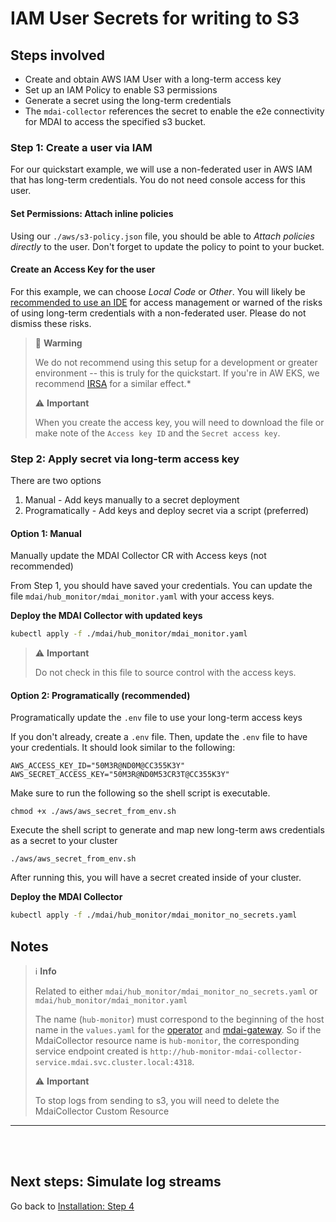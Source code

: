 # IAM User Secrets for writing to S3

## Steps involved

* Create and obtain AWS IAM User with a long-term access key
* Set up an IAM Policy to enable S3 permissions
* Generate a secret using the long-term credentials
* The `mdai-collector` references the secret to enable the e2e connectivity for MDAI to access the specified s3 bucket.

### Step 1: Create a user via IAM

For our quickstart example, we will use a non-federated user in AWS IAM that has long-term credentials. You do not need console access for this user.

#### Set Permissions: Attach inline policies

Using our `./aws/s3-policy.json` file, you should be able to _Attach policies directly_ to the user. Don't forget to update the policy to point to your bucket.

#### Create an Access Key for the user

For this example, we can choose _Local Code_ or _Other_. You will likely be [recommended to use an IDE](https://aws.amazon.com/developer/tools/#IDE_and_IDE_Toolkits) for access management or warned of the risks of using long-term credentials with a non-federated user. Please do not dismiss these risks.

> 🛑 **Warming**
>
> We do not recommend using this setup for a development or greater environment -- this is truly for the quickstart. If you're in AW EKS, we recommend [IRSA](https://docs.aws.amazon.com/eks/latest/userguide/iam-roles-for-service-accounts.html) for a similar effect.*
>
> ⚠️ **Important**
>
> When you create the access key, you will need to download the file or make note of the `Access key ID` and the `Secret access key`.

### Step 2: Apply secret via long-term access key

There are two options
1. Manual - Add keys manually to a secret deployment
2. Programatically - Add keys and deploy secret via a script (preferred)

#### Option 1: Manual

Manually update the MDAI Collector CR with Access keys (not recommended)

From Step 1, you should have saved your credentials. You can update the file `mdai/hub_monitor/mdai_monitor.yaml` with your access keys.

**Deploy the MDAI Collector with updated keys**

```sh
kubectl apply -f ./mdai/hub_monitor/mdai_monitor.yaml
```

> ⚠️ **Important**
>
> Do not check in this file to source control with the access keys.


#### Option 2: Programatically (recommended)

Programatically update the `.env` file to use your long-term access keys

If you don't already, create a `.env` file. Then, update the `.env` file to have your credentials. It should look similar to the following:

```
AWS_ACCESS_KEY_ID="50M3R@ND0M@CC355K3Y"
AWS_SECRET_ACCESS_KEY="50M3R@ND0M53CR3T@CC355K3Y"
```

Make sure to run the following so the shell script is executable.
```
chmod +x ./aws/aws_secret_from_env.sh
```

Execute the shell script to generate and map new long-term aws credentials as a secret to your cluster
```
./aws/aws_secret_from_env.sh
```

After running this, you will have a secret created inside of your cluster.

**Deploy the MDAI Collector**

```sh
kubectl apply -f ./mdai/hub_monitor/mdai_monitor_no_secrets.yaml
```


## Notes

> ℹ️ **Info**
>
> Related to either `mdai/hub_monitor/mdai_monitor_no_secrets.yaml` or `mdai/hub_monitor/mdai_monitor.yaml`
>
> The name (`hub-monitor`) must correspond to the beginning of the host name in the `values.yaml` for the [operator](https://github.com/DecisiveAI/mdai-helm-chart/blob/422e1c345806f634ed92db2a67a672ed7e9c7101/values.yaml#L52) and [mdai-gateway](https://github.com/DecisiveAI/mdai-helm-chart/blob/422e1c345806f634ed92db2a67a672ed7e9c7101/values.yaml#L59). So if the MdaiCollector resource name is `hub-monitor`, the corresponding service endpoint created is `http://hub-monitor-mdai-collector-service.mdai.svc.cluster.local:4318`.
>
> ⚠️ **Important**
>
> To stop logs from sending to s3, you will need to delete the MdaiCollector Custom Resource

----

<br />
<br />

## Next steps: Simulate log streams

Go back to [Installation: Step 4](../INSTRUCTIONS.md#step-4-install-log-generators)


